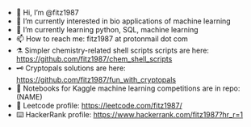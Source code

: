 - 👋 Hi, I’m @fitz1987   
- 👀 I’m currently interested in bio applications of machine learning    
- 🌱 I’m currently learning python, SQL, machine learning     
- 📫 How to reach me: fitz1987 at protonmail dot com   
- ⚗️ Simpler chemistry-related shell scripts scripts are here: https://github.com/fitz1987/chem_shell_scripts   
- 🗝 Cryptopals solutions are here: https://github.com/fitz1987/fun_with_cryptopals       
- 📗 Notebooks for Kaggle machine learning competitions are in repo: (NAME)     
- 🧮 Leetcode profile: https://leetcode.com/fitz1987/ 
- ⌨️ HackerRank profile: https://www.hackerrank.com/fitz1987?hr_r=1      
<!---
fitz1987/fitz1987 is a ✨ special ✨ repository because its `README.md` (this file) appears on your GitHub profile.
You can click the Preview link to take a look at your changes.
--->
